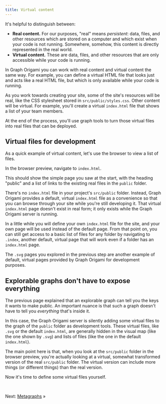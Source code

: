 ```yaml
---
title: Virtual content
---
```


It's helpful to distinguish between:

- **Real content.** For our purposes, "real" means _persistent_: data, files, and other resources which are stored on a computer and which exist when your code is not running. Somewhere, somehow, this content is directly represented in the real world.
- **Virtual content.** These are data, files, and other resources that are only accessible while your code is running.

In Graph Origami you can work with real content and virtual content the same way. For example, you can define a virtual HTML file that looks just and acts like a real HTML file, but which is only available while your code is running.

As you work towards creating your site, some of the site's resources will be real, like the CSS stylesheet stored in `src/public/styles.css`. Other content will be virtual. For example, you'll create a virtual `index.html` file that shows a list of your team members.

At the end of the process, you'll use graph tools to turn those virtual files into real files that can be deployed.

## Virtual files for development

As a quick example of virtual content, let's use the browser to view a list of files.

<span class="tutorialStep"></span> In the browser preview, navigate to `index.html`.

This should show the simple page you saw at the start, with the heading "public" and a list of links to the existing real files in the `public` folder.

There's no `index.html` file in your project's `src/public` folder. Instead, Graph Origami provides a default, virtual `index.html` file as a convenience so that you can browse through your site while you're still developing it. That virtual `index.html` page doesn't exist in real form; it only exists while the Graph Origami server is running.

In a little while you will define your own `index.html` file for the site, and your own page will be used instead of the default page. From that point on, you can still get access to a basic list of files for any folder by navigating to `.index`, another default, virtual page that will work even if a folder has an `index.html` page.

The `.svg` pages you explored in the previous step are another example of default, virtual pages provided by Graph Origami for development purposes.

## Explorable graphs don't have to expose everything

The previous page explained that an explorable graph can tell you the keys it wants to make public. An important nuance is that such a graph doesn't have to tell you _everything_ that's inside it.

In this case, the Graph Origami server is silently adding some virtual files to the graph of the `public` folder as development tools. These virtual files, like `.svg` or the default `index.html`, are generally hidden in the visual map (like the one shown by `.svg`) and lists of files (like the one in the default `index.html`).

The main point here is that, when you look at the `src/public` folder in the browser preview, you're actually looking at a virtual, somewhat transformed version of the real `src/public` folder. The virtual version can include more things (or different things) than the real version.

Now it's time to define some virtual files yourself.

&nbsp;

Next: [Metagraphs](intro4.html) »
